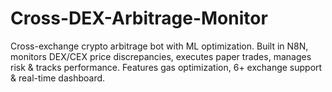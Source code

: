 # Cross-DEX-Arbitrage-Monitor
Cross-exchange crypto arbitrage bot with ML optimization. Built in N8N, monitors DEX/CEX price discrepancies, executes paper trades, manages risk &amp; tracks performance. Features gas optimization, 6+ exchange support &amp; real-time dashboard. 
